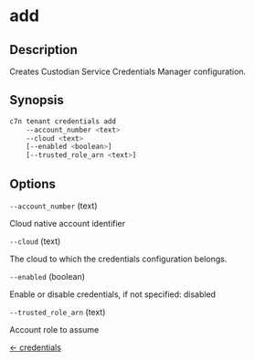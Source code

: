 # add

## Description

Creates Custodian Service Credentials Manager configuration.

## Synopsis

```bash
c7n tenant credentials add
    --account_number <text>
    --cloud <text>
    [--enabled <boolean>]
    [--trusted_role_arn <text>]
```

## Options

`--account_number` (text) 

Cloud native account identifier

`--cloud` (text) 

The cloud to which the credentials configuration belongs.

`--enabled` (boolean) 

Enable or disable credentials, if not specified: disabled

`--trusted_role_arn` (text) 

Account role to assume


[← credentials](./index.md)